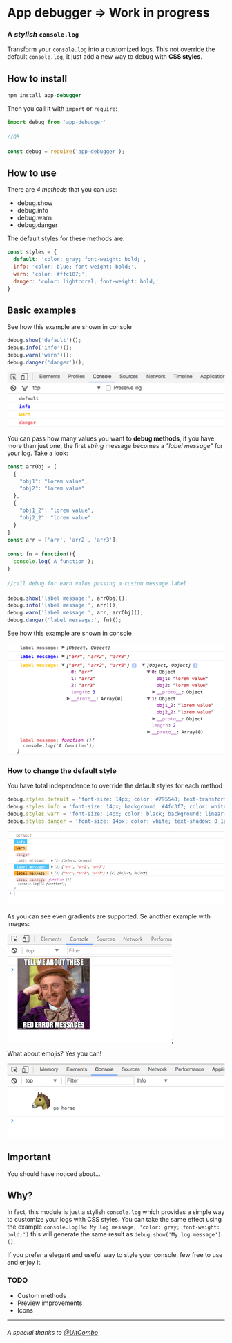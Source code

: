 # App debugger => Work in progress
### A *stylish* `console.log`

Transform your `console.log` into a customized logs.
This not override the default `console.log`, it just add a new way to debug with **CSS styles**.

## How to install

```js
npm install app-debugger
```

Then you call it with `import` or `require`:
```js
import debug from 'app-debugger'

//OR

const debug = require('app-debugger');
```

## How to use

There are *4 methods* that you can use:

- debug.show
- debug.info
- debug.warn
- debug.danger


The default styles for these methods are:
```js
const styles = {
  default: 'color: gray; font-weight: bold;',
  info: 'color: blue; font-weight: bold;',
  warn: 'color: #ffc107;',
  danger: 'color: lightcoral; font-weight: bold;'
}
```

## Basic examples

See how this example are shown in console
```js
debug.show('default')();
debug.info('info')();
debug.warn('warn')();
debug.danger('danger')();
```

![demo1](demo1.png "Basic example, single messages")

You can pass how many values you want to **debug methods**, if you have more than just one, the first *string* message becomes a *"label message"* for your log. Take a look:


```js
const arrObj = [
  {
    "obj1": "lorem value",
    "obj2": "lorem value"
  },
  {
    "obj1_2": "lorem value",
    "obj2_2": "lorem value"
  }
]
const arr = ['arr', 'arr2', 'arr3'];

const fn = function(){
  console.log('A function');
}

//call debug for each value passing a custom message label

debug.show('label message:', arrObj)();
debug.info('label message:', arr)();
debug.warn('label message:', arr, arrObj)();
debug.danger('label message:', fn)();
```

See how this example are shown in console

![demo2](demo2.png "label message")

### How to change the default style

You have total independence to override the default styles for each method

```js
debug.styles.default = 'font-size: 14px; color: #795548; text-transform: uppercase;';
debug.styles.info = 'font-size: 14px; background: #4fc3f7; color: white;';
debug.styles.warn = 'font-size: 14px; color: black; background: linear-gradient(to right, #ffa726, #ffe0b2)';
debug.styles.danger = 'font-size: 14px; color: white; text-shadow: 0 1px 0 black, 0 0 8px red;';
```

![demo3](demo3.png "user styles")

As you can see even gradients are supported. Se another example with images:

![demo4](demo4.png "bg image");

What about emojis? Yes you can!

![demo5](demo5.png "emoji")

## Important
You should have noticed about...

## Why?

In fact, this module is just a stylish `console.log` which provides a simple way to customize your logs with CSS styles.
You can take the same effect using the example `console.log(%c My log message, 'color: gray; font-weight: bold;')` this will generate the same result as `debug.show('My log message')()`. 

If you prefer a elegant and useful way to style your console, few free to use and enjoy it.

### TODO

- Custom methods
- Preview improvements
- Icons

---

###### A special thanks to [@UltCombo](https://github.com/UltCombo)
